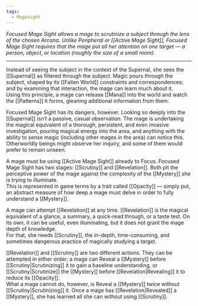 ```yaml
---
tags:
  - Magesight
---
```


_Focused Mage Sight allows a mage to scrutinize a subject through the lens of the chosen Arcana. Unlike Peripheral or [[Active Mage Sight]], Focused Mage Sight requires that the mage put all her attention on one target — a person, object, or location (roughly the size of a small room)._

---

Instead of seeing the subject in the context of the Supernal, she sees the [[Supernal]] as filtered through the subject. Magic pours through the subject, shaped by its [[Fallen World]] constraints and correspondences; and by examining that interaction, the mage can learn much about it. \
Using this principle, a mage can release [[Mana]] into the world and watch the [[Patterns]] it forms, gleaning additional information from them.

Focused Mage Sight has its dangers, however. Looking so deeply into the [[Supernal]] isn’t a passive, casual observation. The mage is undertaking the magical equivalent of a thorough, persistent, and even invasive investigation, pouring magical energy into the area, and anything with the ability to sense magic (including other mages in the area) can notice this. \
Otherworldly beings might observe her inquiry, and some of them would prefer to remain unseen.

A mage must be using [[Active Mage Sight]] already to Focus. Focused Mage Sight has two stages: [[Scrutiny]] and [[Revelation]]. Both pit the perceptive power of the mage against the complexity of the [[Mystery]] she is trying to illuminate. \
This is represented in game terms by a trait called [[Opacity]] — simply put, an abstract measure of how deep a mage must delve in order to fully understand a [[Mystery]]. 

A mage can attempt [[Revelation]] at any time. [[Revelation]] is the magical equivalent of a glance, a summary, a quick-read through, or a taste test. On its own, it can be useful, even illuminating, but it does not grant the mage depth of knowledge. \
For that, she needs [[Scrutiny]], the in-depth, time-consuming, and sometimes dangerous practice of magically studying a target.

[[Revelation]] and [[Scrutiny]] are two different actions. They can be attempted in either order; a mage can Reveal a [[Mystery]] before [[Scrutiny|Scrutinizing]] it to gain a baseline understanding, or [[Scrutiny|Scrutinize]] the [[Mystery]] before [[Revelation|Revealing]] it to reduce its [[Opacity]]. \
What a mage cannot do, however, is Reveal a [[Mystery]] twice without [[Scrutiny|Scrutinizing]] it. Once a mage has [[Revelation|Revealed]] a [[Mystery]], she has learned all she can without using [[Scrutiny]].

